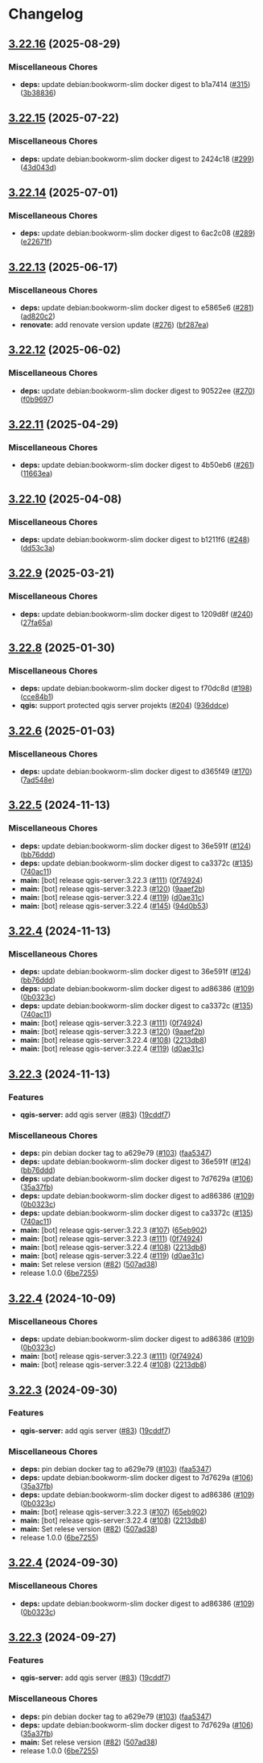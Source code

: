 # Changelog

## [3.22.16](https://github.com/teutonet/oci-images/compare/qgis-server-v3.22.15...qgis-server-v3.22.16) (2025-08-29)


### Miscellaneous Chores

* **deps:** update debian:bookworm-slim docker digest to b1a7414 ([#315](https://github.com/teutonet/oci-images/issues/315)) ([3b38836](https://github.com/teutonet/oci-images/commit/3b388369231c8c6ed06928b16522c8ded4fb7aa5))

## [3.22.15](https://github.com/teutonet/oci-images/compare/qgis-server-v3.22.14...qgis-server-v3.22.15) (2025-07-22)


### Miscellaneous Chores

* **deps:** update debian:bookworm-slim docker digest to 2424c18 ([#299](https://github.com/teutonet/oci-images/issues/299)) ([43d043d](https://github.com/teutonet/oci-images/commit/43d043d23788be0ea4c8eab45760c42c6c519b5e))

## [3.22.14](https://github.com/teutonet/oci-images/compare/qgis-server-v3.22.13...qgis-server-v3.22.14) (2025-07-01)


### Miscellaneous Chores

* **deps:** update debian:bookworm-slim docker digest to 6ac2c08 ([#289](https://github.com/teutonet/oci-images/issues/289)) ([e22671f](https://github.com/teutonet/oci-images/commit/e22671f0908ddef23c33b42f808843b2177252f7))

## [3.22.13](https://github.com/teutonet/oci-images/compare/qgis-server-v3.22.12...qgis-server-v3.22.13) (2025-06-17)


### Miscellaneous Chores

* **deps:** update debian:bookworm-slim docker digest to e5865e6 ([#281](https://github.com/teutonet/oci-images/issues/281)) ([ad820c2](https://github.com/teutonet/oci-images/commit/ad820c236f06698f94cddee5b8db9b8f28bdb8ba))
* **renovate:** add renovate version update ([#276](https://github.com/teutonet/oci-images/issues/276)) ([bf287ea](https://github.com/teutonet/oci-images/commit/bf287ea8788fa9a2fb36ba2fcae0d18ed938bc63))

## [3.22.12](https://github.com/teutonet/oci-images/compare/qgis-server-v3.22.11...qgis-server-v3.22.12) (2025-06-02)


### Miscellaneous Chores

* **deps:** update debian:bookworm-slim docker digest to 90522ee ([#270](https://github.com/teutonet/oci-images/issues/270)) ([f0b9697](https://github.com/teutonet/oci-images/commit/f0b9697cbd94948082a8907123a922af571e706e))

## [3.22.11](https://github.com/teutonet/oci-images/compare/qgis-server-v3.22.10...qgis-server-v3.22.11) (2025-04-29)


### Miscellaneous Chores

* **deps:** update debian:bookworm-slim docker digest to 4b50eb6 ([#261](https://github.com/teutonet/oci-images/issues/261)) ([11663ea](https://github.com/teutonet/oci-images/commit/11663ea299a013327fd219d68963677b274ae98d))

## [3.22.10](https://github.com/teutonet/oci-images/compare/qgis-server-v3.22.9...qgis-server-v3.22.10) (2025-04-08)


### Miscellaneous Chores

* **deps:** update debian:bookworm-slim docker digest to b1211f6 ([#248](https://github.com/teutonet/oci-images/issues/248)) ([dd53c3a](https://github.com/teutonet/oci-images/commit/dd53c3a709c28c931f9284818d95600b3b4a65bf))

## [3.22.9](https://github.com/teutonet/oci-images/compare/qgis-server-v3.22.8...qgis-server-v3.22.9) (2025-03-21)


### Miscellaneous Chores

* **deps:** update debian:bookworm-slim docker digest to 1209d8f ([#240](https://github.com/teutonet/oci-images/issues/240)) ([27fa65a](https://github.com/teutonet/oci-images/commit/27fa65a4005d61ee47daa1a3aba32a0efdcbedbd))


## [3.22.8](https://github.com/teutonet/oci-images/compare/qgis-server-v3.22.6...qgis-server-v3.22.8) (2025-01-30)


### Miscellaneous Chores

* **deps:** update debian:bookworm-slim docker digest to f70dc8d ([#198](https://github.com/teutonet/oci-images/issues/198)) ([cce84b1](https://github.com/teutonet/oci-images/commit/cce84b18ef0aa1e3f8aca3aad8c5f5d08ea1fd73))
* **qgis:** support protected qgis server projekts ([#204](https://github.com/teutonet/oci-images/issues/204)) ([936ddce](https://github.com/teutonet/oci-images/commit/936ddce2d5789988fe032cad135601c8134d9f38))

## [3.22.6](https://github.com/teutonet/oci-images/compare/qgis-server-v3.22.5...qgis-server-v3.22.6) (2025-01-03)


### Miscellaneous Chores

* **deps:** update debian:bookworm-slim docker digest to d365f49 ([#170](https://github.com/teutonet/oci-images/issues/170)) ([7ad548e](https://github.com/teutonet/oci-images/commit/7ad548e5ddb2e024f718d73abd2b9b18904d615e))

## [3.22.5](https://github.com/teutonet/oci-images/compare/qgis-server-v3.22.4...qgis-server-v3.22.5) (2024-11-13)


### Miscellaneous Chores

* **deps:** update debian:bookworm-slim docker digest to 36e591f ([#124](https://github.com/teutonet/oci-images/issues/124)) ([bb76ddd](https://github.com/teutonet/oci-images/commit/bb76ddd9b0fb8b98caecb786901c35f04aacd843))
* **deps:** update debian:bookworm-slim docker digest to ca3372c ([#135](https://github.com/teutonet/oci-images/issues/135)) ([740ac11](https://github.com/teutonet/oci-images/commit/740ac11fe422523acf6fd64b17cbb955a87d1c4a))
* **main:** [bot] release qgis-server:3.22.3 ([#111](https://github.com/teutonet/oci-images/issues/111)) ([0f74924](https://github.com/teutonet/oci-images/commit/0f74924dd85adbf6071001cb28f923588370dffe))
* **main:** [bot] release qgis-server:3.22.3 ([#120](https://github.com/teutonet/oci-images/issues/120)) ([9aaef2b](https://github.com/teutonet/oci-images/commit/9aaef2babb4dc2069f854a130ff74ce6f5a82819))
* **main:** [bot] release qgis-server:3.22.4 ([#119](https://github.com/teutonet/oci-images/issues/119)) ([d0ae31c](https://github.com/teutonet/oci-images/commit/d0ae31c406fbc6695b8f56c29362dd6bde4c8581))
* **main:** [bot] release qgis-server:3.22.4 ([#145](https://github.com/teutonet/oci-images/issues/145)) ([94d0b53](https://github.com/teutonet/oci-images/commit/94d0b535ec9477812307b10fb955405bb6f0e202))

## [3.22.4](https://github.com/teutonet/oci-images/compare/qgis-server-v3.22.3...qgis-server-v3.22.4) (2024-11-13)


### Miscellaneous Chores

* **deps:** update debian:bookworm-slim docker digest to 36e591f ([#124](https://github.com/teutonet/oci-images/issues/124)) ([bb76ddd](https://github.com/teutonet/oci-images/commit/bb76ddd9b0fb8b98caecb786901c35f04aacd843))
* **deps:** update debian:bookworm-slim docker digest to ad86386 ([#109](https://github.com/teutonet/oci-images/issues/109)) ([0b0323c](https://github.com/teutonet/oci-images/commit/0b0323c1f23e779126dd81c3fe0329e0129c8722))
* **deps:** update debian:bookworm-slim docker digest to ca3372c ([#135](https://github.com/teutonet/oci-images/issues/135)) ([740ac11](https://github.com/teutonet/oci-images/commit/740ac11fe422523acf6fd64b17cbb955a87d1c4a))
* **main:** [bot] release qgis-server:3.22.3 ([#111](https://github.com/teutonet/oci-images/issues/111)) ([0f74924](https://github.com/teutonet/oci-images/commit/0f74924dd85adbf6071001cb28f923588370dffe))
* **main:** [bot] release qgis-server:3.22.3 ([#120](https://github.com/teutonet/oci-images/issues/120)) ([9aaef2b](https://github.com/teutonet/oci-images/commit/9aaef2babb4dc2069f854a130ff74ce6f5a82819))
* **main:** [bot] release qgis-server:3.22.4 ([#108](https://github.com/teutonet/oci-images/issues/108)) ([2213db8](https://github.com/teutonet/oci-images/commit/2213db8443b8ca47fce0c4e5283b2a7aadca64c8))
* **main:** [bot] release qgis-server:3.22.4 ([#119](https://github.com/teutonet/oci-images/issues/119)) ([d0ae31c](https://github.com/teutonet/oci-images/commit/d0ae31c406fbc6695b8f56c29362dd6bde4c8581))

## [3.22.3](https://github.com/teutonet/oci-images/compare/qgis-server-v3.22.5...qgis-server-v3.22.3) (2024-11-13)


### Features

* **qgis-server:** add qgis server ([#83](https://github.com/teutonet/oci-images/issues/83)) ([19cddf7](https://github.com/teutonet/oci-images/commit/19cddf7d4db1e9cd3293340fc75b9a12b0c7b570))


### Miscellaneous Chores

* **deps:** pin debian docker tag to a629e79 ([#103](https://github.com/teutonet/oci-images/issues/103)) ([faa5347](https://github.com/teutonet/oci-images/commit/faa5347fff25f2447ea0dc1a0f57859271a213ce))
* **deps:** update debian:bookworm-slim docker digest to 36e591f ([#124](https://github.com/teutonet/oci-images/issues/124)) ([bb76ddd](https://github.com/teutonet/oci-images/commit/bb76ddd9b0fb8b98caecb786901c35f04aacd843))
* **deps:** update debian:bookworm-slim docker digest to 7d7629a ([#106](https://github.com/teutonet/oci-images/issues/106)) ([35a37fb](https://github.com/teutonet/oci-images/commit/35a37fbca005cb431428421140b745c44fb3470c))
* **deps:** update debian:bookworm-slim docker digest to ad86386 ([#109](https://github.com/teutonet/oci-images/issues/109)) ([0b0323c](https://github.com/teutonet/oci-images/commit/0b0323c1f23e779126dd81c3fe0329e0129c8722))
* **deps:** update debian:bookworm-slim docker digest to ca3372c ([#135](https://github.com/teutonet/oci-images/issues/135)) ([740ac11](https://github.com/teutonet/oci-images/commit/740ac11fe422523acf6fd64b17cbb955a87d1c4a))
* **main:** [bot] release qgis-server:3.22.3 ([#107](https://github.com/teutonet/oci-images/issues/107)) ([65eb902](https://github.com/teutonet/oci-images/commit/65eb902d85e9aa62d0b1799910e10c7d17a848d2))
* **main:** [bot] release qgis-server:3.22.3 ([#111](https://github.com/teutonet/oci-images/issues/111)) ([0f74924](https://github.com/teutonet/oci-images/commit/0f74924dd85adbf6071001cb28f923588370dffe))
* **main:** [bot] release qgis-server:3.22.4 ([#108](https://github.com/teutonet/oci-images/issues/108)) ([2213db8](https://github.com/teutonet/oci-images/commit/2213db8443b8ca47fce0c4e5283b2a7aadca64c8))
* **main:** [bot] release qgis-server:3.22.4 ([#119](https://github.com/teutonet/oci-images/issues/119)) ([d0ae31c](https://github.com/teutonet/oci-images/commit/d0ae31c406fbc6695b8f56c29362dd6bde4c8581))
* **main:** Set relese version ([#82](https://github.com/teutonet/oci-images/issues/82)) ([507ad38](https://github.com/teutonet/oci-images/commit/507ad38b081e0d8b5c0e4e2206c9b751cc141001))
* release 1.0.0 ([6be7255](https://github.com/teutonet/oci-images/commit/6be725545d58cb559c435c759af1f25b69743186))

## [3.22.4](https://github.com/teutonet/oci-images/compare/qgis-server-v3.22.3...qgis-server-v3.22.4) (2024-10-09)


### Miscellaneous Chores

* **deps:** update debian:bookworm-slim docker digest to ad86386 ([#109](https://github.com/teutonet/oci-images/issues/109)) ([0b0323c](https://github.com/teutonet/oci-images/commit/0b0323c1f23e779126dd81c3fe0329e0129c8722))
* **main:** [bot] release qgis-server:3.22.3 ([#111](https://github.com/teutonet/oci-images/issues/111)) ([0f74924](https://github.com/teutonet/oci-images/commit/0f74924dd85adbf6071001cb28f923588370dffe))
* **main:** [bot] release qgis-server:3.22.4 ([#108](https://github.com/teutonet/oci-images/issues/108)) ([2213db8](https://github.com/teutonet/oci-images/commit/2213db8443b8ca47fce0c4e5283b2a7aadca64c8))

## [3.22.3](https://github.com/teutonet/oci-images/compare/qgis-server-v3.22.4...qgis-server-v3.22.3) (2024-09-30)


### Features

* **qgis-server:** add qgis server ([#83](https://github.com/teutonet/oci-images/issues/83)) ([19cddf7](https://github.com/teutonet/oci-images/commit/19cddf7d4db1e9cd3293340fc75b9a12b0c7b570))


### Miscellaneous Chores

* **deps:** pin debian docker tag to a629e79 ([#103](https://github.com/teutonet/oci-images/issues/103)) ([faa5347](https://github.com/teutonet/oci-images/commit/faa5347fff25f2447ea0dc1a0f57859271a213ce))
* **deps:** update debian:bookworm-slim docker digest to 7d7629a ([#106](https://github.com/teutonet/oci-images/issues/106)) ([35a37fb](https://github.com/teutonet/oci-images/commit/35a37fbca005cb431428421140b745c44fb3470c))
* **deps:** update debian:bookworm-slim docker digest to ad86386 ([#109](https://github.com/teutonet/oci-images/issues/109)) ([0b0323c](https://github.com/teutonet/oci-images/commit/0b0323c1f23e779126dd81c3fe0329e0129c8722))
* **main:** [bot] release qgis-server:3.22.3 ([#107](https://github.com/teutonet/oci-images/issues/107)) ([65eb902](https://github.com/teutonet/oci-images/commit/65eb902d85e9aa62d0b1799910e10c7d17a848d2))
* **main:** [bot] release qgis-server:3.22.4 ([#108](https://github.com/teutonet/oci-images/issues/108)) ([2213db8](https://github.com/teutonet/oci-images/commit/2213db8443b8ca47fce0c4e5283b2a7aadca64c8))
* **main:** Set relese version ([#82](https://github.com/teutonet/oci-images/issues/82)) ([507ad38](https://github.com/teutonet/oci-images/commit/507ad38b081e0d8b5c0e4e2206c9b751cc141001))
* release 1.0.0 ([6be7255](https://github.com/teutonet/oci-images/commit/6be725545d58cb559c435c759af1f25b69743186))

## [3.22.4](https://github.com/teutonet/oci-images/compare/qgis-server-v3.22.3...qgis-server-v3.22.4) (2024-09-30)


### Miscellaneous Chores

* **deps:** update debian:bookworm-slim docker digest to ad86386 ([#109](https://github.com/teutonet/oci-images/issues/109)) ([0b0323c](https://github.com/teutonet/oci-images/commit/0b0323c1f23e779126dd81c3fe0329e0129c8722))

## [3.22.3](https://github.com/teutonet/oci-images/compare/qgis-server-v3.38.3...qgis-server-v3.22.3) (2024-09-27)


### Features

* **qgis-server:** add qgis server ([#83](https://github.com/teutonet/oci-images/issues/83)) ([19cddf7](https://github.com/teutonet/oci-images/commit/19cddf7d4db1e9cd3293340fc75b9a12b0c7b570))


### Miscellaneous Chores

* **deps:** pin debian docker tag to a629e79 ([#103](https://github.com/teutonet/oci-images/issues/103)) ([faa5347](https://github.com/teutonet/oci-images/commit/faa5347fff25f2447ea0dc1a0f57859271a213ce))
* **deps:** update debian:bookworm-slim docker digest to 7d7629a ([#106](https://github.com/teutonet/oci-images/issues/106)) ([35a37fb](https://github.com/teutonet/oci-images/commit/35a37fbca005cb431428421140b745c44fb3470c))
* **main:** Set relese version ([#82](https://github.com/teutonet/oci-images/issues/82)) ([507ad38](https://github.com/teutonet/oci-images/commit/507ad38b081e0d8b5c0e4e2206c9b751cc141001))
* release 1.0.0 ([6be7255](https://github.com/teutonet/oci-images/commit/6be725545d58cb559c435c759af1f25b69743186))
